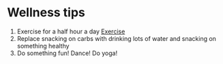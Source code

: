 <h1> Wellness tips </h1>
  <ol>
  <li> Exercise for a half hour a day <a href = "exercise.md"> Exercise </a> </li>
  <li> Replace snacking on carbs with drinking lots of water and snacking on something healthy </li>
  <li> Do something fun! Dance! Do yoga! </li> 
  </ol>

